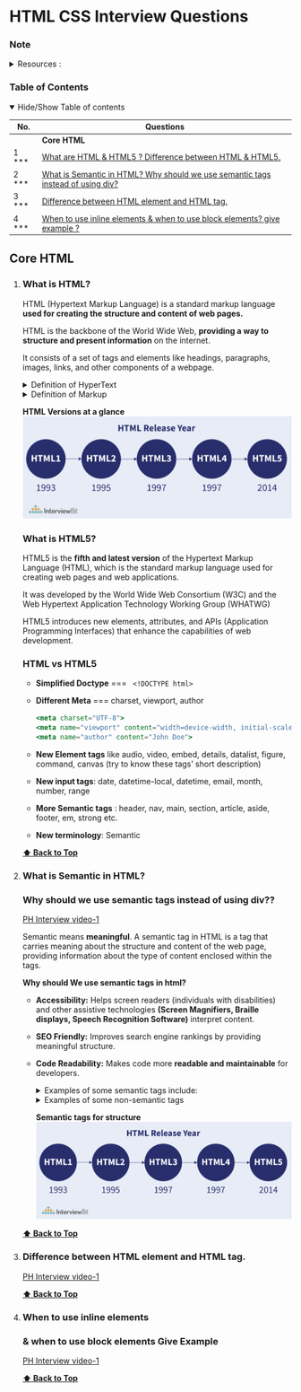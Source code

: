 # HTML CSS Interview Questions
### Note

<details>
  <summary> Resources : </summary>
  Resources of HTML Questions:
  
    1. Top 15 HTML Interview questionns.
    2. Programming Hero Interview questions video.                                                                                                                                                                                        |
</details>

### Table of Contents

<details open>
  <summary> Hide/Show Table of contents</summary>

  | No. | Questions                                   |
  | --- | ----------------------------------------------------------------------------------------------------------------------------------------------------------------------------|
  |     | **Core HTML**                                                                                                                                                                                                                   |
| 1  *** | [What are HTML & HTML5 ? Difference between HTML & HTML5. ](#what-is-HTML)                                                                                                                                                                                                 |
| 2  ***  | [What is Semantic in HTML? Why should we use semantic tags  instead of using  div? ](#what-is-Semantic-in-HTML)                                                                                                                                                                                                 |
| 3  ***  | [Difference between HTML element and HTML tag. ](#Difference-between-HTML-element-and-HTML-tag)                                                                                                                                                                                                 |
| 4  ***  | [When to use inline elements & when to use block elements? give example ? ](#When-to-use-inline-elements)                                                                                                                                                                                                 |
</details>



<!--   Answers
================= -->

## Core HTML

1.  ### What is HTML?

    HTML (Hypertext Markup Language) is a standard markup language **used for creating the structure and content of web pages.** 

    HTML is the backbone of the World Wide Web, **providing a way to structure and present information** on the internet.

    It consists of a set of tags and elements like headings, paragraphs, images, links, and other components of a webpage. 

    <details>
      <summary> Definition of HyperText  </summary>
      Hypertext refers to the capability of linking and connecting different pieces of information or documents through hyperlinks, it enables users to navigate between web pages by clicking on text, images, or other elements.
    </details>
    <details>
      <summary> Definition of Markup  </summary>
      Markup in HTML is the use of angle brackets tags (< > </>) to format and structure content for web browsers.
    </details>

    **HTML Versions at a  glance**
    ![HTML versions](./images/html_version.png)

    ### What is HTML5?
    HTML5 is the **fifth and latest version** of the Hypertext Markup Language (HTML), which is the standard markup language used for creating web pages and web applications.

    It was developed by the World Wide Web Consortium (W3C) and the Web Hypertext Application Technology Working Group (WHATWG)

    HTML5 introduces new elements, attributes, and APIs (Application Programming Interfaces) that enhance the capabilities of web development.
    
    ### HTML vs HTML5  
    - **Simplified Doctype** ===  ``` <!DOCTYPE html>```
    - **Different Meta** === charset, viewport, author
    
        ```jsx
        <meta charset="UTF-8">
        <meta name="viewport" content="width=device-width, initial-scale=1.0">
        <meta name="author" content="John Doe">
        ```
    
    - **New Element tags** like  audio, video, embed, details, datalist, figure, command, canvas (try to know these tags’ short description)
    - **New input tags**: date, datetime-local, datetime, email, month, number, range
    - **More Semantic tags** :   header, nav, main, section, article, aside, footer, em, strong etc.
    - **New terminology**: Semantic 
    

    **[⬆ Back to Top](#table-of-contents)**

    

3.  ### What is Semantic in HTML?
    ### Why should we use semantic tags  instead of using  div??

       [PH Interview video-1](https://www.facebook.com/100070028615565/videos/1666272797114745)

      Semantic means **meaningful**. A semantic tag in HTML is a tag that carries meaning about the structure and content of the web page, providing information about the type of content enclosed within the tags.

      **Why should We use semantic tags in html?**  
      - **Accessibility:** Helps screen readers (individuals with disabilities) and other assistive technologies **(Screen Magnifiers, Braille displays, Speech Recognition Software)** interpret content.
      - **SEO Friendly:** Improves search engine rankings by providing meaningful structure.
      - **Code Readability:** Makes code more **readable and maintainable** for developers.
  
        <details>
          <summary> Examples of some semantic tags include:  </summary>
          
          1. **`<header>`**: Represents the header of a section or a page.
          2. **`<nav>`**: Defines a navigation menu.
          3. **`<main>`**: Represents the main content of a document.
          4. **`<article>`**: Represents a self-contained piece of content, such as a news article.
          5. **`<section>`**: Defines a section in a document.
          6. **`<aside>`**: Represents content that is tangentially related to the content around it.
          7. **`<footer>`**: Represents the footer of a section or a page.


          1. **`<strong>`**: Represents strong **importance or seriousness.**
          2. **`<mark>`**: Represents text **highlighted f**or reference or notation purposes.
          3. **`<figure>`**: Represents any content that is referenced from the main content, such as images or diagrams.
          4. **`<figcaption>`**: Represents a caption or legend for a **`<figure>`** element.
          5. **`<address>`**: Represents contact information for the nearest **`<article>`** or **`<body>`** ancestor.

          1. **`<cite>`**: Represents the title of a creative work or the name of its author.
          2. **`<abbr>`**: Represents an abbreviation or acronym.
          3. **`<details>`**: Represents a disclosure widget from which the user can obtain additional information or controls.
          4. **`<summary>`**: Defines a summary or caption for the content of a **`<details>`** element.
          5. **`<time>`**: Represents a specific period in time.
        </details>
        <details>
          <summary>Examples of some non-semantic tags</summary>
          
          1. **`<div></div>`**
          2. **`<span></span>`**
          3. **`<b></b>`**
          4. **`<i></i>`**
          5. **`<strike></strike>`**
        </details>

        **Semantic tags for structure**
        ![Semantic Tags](./images/html_version.png)

      
    **[⬆ Back to Top](#table-of-contents)**
    
    
5.  ### Difference between HTML element and HTML tag.

       [PH Interview video-1](https://www.facebook.com/100070028615565/videos/1666272797114745)







    **[⬆ Back to Top](#table-of-contents)**

    

7.  ### When to use inline elements 
    ### & when to use block elements Give Example

      [PH Interview video-1](https://www.facebook.com/100070028615565/videos/1666272797114745)




    **[⬆ Back to Top](#table-of-contents)**



    
